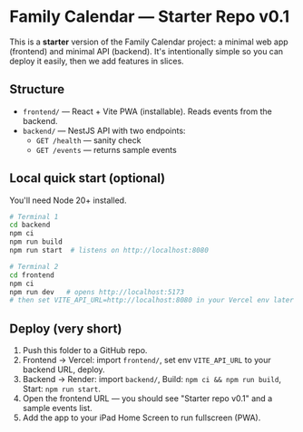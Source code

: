 # Family Calendar — Starter Repo v0.1

This is a **starter** version of the Family Calendar project: a minimal web app (frontend) and minimal API (backend).
It's intentionally simple so you can deploy it easily, then we add features in slices.

## Structure
- `frontend/` — React + Vite PWA (installable). Reads events from the backend.
- `backend/` — NestJS API with two endpoints:
    - `GET /health` — sanity check
    - `GET /events` — returns sample events

## Local quick start (optional)
You'll need Node 20+ installed.

```bash
# Terminal 1
cd backend
npm ci
npm run build
npm run start  # listens on http://localhost:8080

# Terminal 2
cd frontend
npm ci
npm run dev   # opens http://localhost:5173
# then set VITE_API_URL=http://localhost:8080 in your Vercel env later
```

## Deploy (very short)
1. Push this folder to a GitHub repo.
2. Frontend → Vercel: import `frontend/`, set env `VITE_API_URL` to your backend URL, deploy.
3. Backend → Render: import `backend/`, Build: `npm ci && npm run build`, Start: `npm run start`.
4. Open the frontend URL — you should see "Starter repo v0.1" and a sample events list.
5. Add the app to your iPad Home Screen to run fullscreen (PWA).
```
